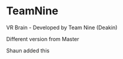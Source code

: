 # TeamNine
VR Brain - Developed by Team Nine (Deakin)

Different version from Master

Shaun added this
